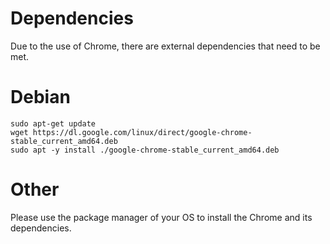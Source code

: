 # Dependencies

Due to the use of Chrome, there are external dependencies that need to be met.

# Debian

```
sudo apt-get update
wget https://dl.google.com/linux/direct/google-chrome-stable_current_amd64.deb
sudo apt -y install ./google-chrome-stable_current_amd64.deb
```

# Other

Please use the package manager of your OS to install the Chrome and its dependencies.
